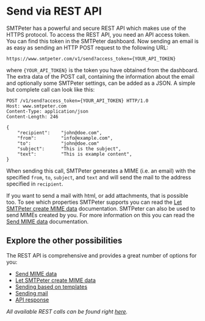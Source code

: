 # Send via REST API

SMTPeter has a powerful and secure REST API which makes use of the HTTPS protocol.
To access the REST API, you need an API access token. You can find this
token in the SMTPeter dashboard. Now sending an email is as easy as sending
an HTTP POST request to the following URL:

`https://www.smtpeter.com/v1/send?access_token={YOUR_API_TOKEN}`

where `{YOUR_API_TOKEN}` is the token you have obtained from the dashboard.
The extra data of the POST call, containing the information about the email and optionally some
SMTPeter settings, can be added as a JSON. A simple but complete call can
look like this:

```text
POST /v1/send?access_token={YOUR_API_TOKEN} HTTP/1.0
Host: www.smtpeter.com
Content-Type: application/json
Content-Length: 246

{
    "recipient":    "john@doe.com",
    "from":         "info@example.com",
    "to":           "john@doe.com"
    "subject":      "This is the subject",
    "text":         "This is example content",
}
```
When sending this call, SMTPeter generates a MIME (i.e. an email) with the specified `from`,
`to`, `subject`, and `text` and will send the mail to the address specified
in `recipient`. 

If you want to send a mail with html, or add attachments, that is possible
too. To see which properties SMTPeter supports you can read the
[Let SMTPeter create MIME data](rest-send-json) documentation. SMTPeter
can also be used to send MIMEs created by you. For more information on this
you can read the [Send MIME data](rest-mime) documentation.


## Explore the other possibilities

The REST API is comprehensive and provides a great number of options for you:

* [Send MIME data](rest-mime)
* [Let SMTPeter create MIME data](rest-send-json)
* [Sending based on templates](rest-send-templates)
* [Sending mail](rest-send-advanced)
* [API response](rest-api-reaction)

*All available REST calls can be found right [here](all-rest-calls).*
